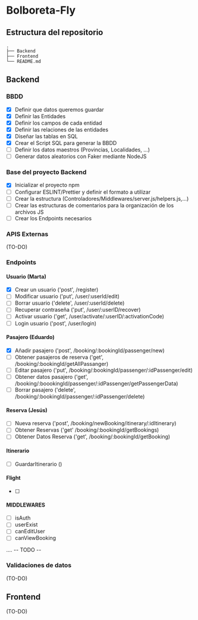 # Bolboreta-Fly

## Estructura del repositorio

    .
    ├── Backend
    ├── Frontend
    └── README.md

## Backend

### BBDD

- [x] Definir que datos queremos guardar
- [x] Definir las Entidades
- [x] Definir los campos de cada entidad
- [x] Definir las relaciones de las entidades
- [x] Diseñar las tablas en SQL
- [x] Crear el Script SQL para generar la BBDD
- [ ] Definir los datos maestros (Provincias, Localidades, ...)
- [ ] Generar datos aleatorios con Faker mediante NodeJS

### Base del proyecto Backend

- [x] Inicializar el proyecto npm
- [ ] Configurar ESLINT/Prettier y definir el formato a utilizar
- [ ] Crear la estructura (Controladores/Middlewares/server.js/helpers.js,...)
- [ ] Crear las estructuras de comentarios para la organización de los archivos JS
- [ ] Crear los Endpoints necesarios

### APIS Externas

(TO-DO)

### Endpoints

#### Usuario (Marta)

- [x] Crear un usuario ('post', /register)
- [ ] Modificar usuario ('put', /user/:userId/edit)
- [ ] Borrar usuario ('delete', /user/:userId/delete)
- [ ] Recuperar contraseña ('put', /user/:userID/recover)
- [ ] Activar usuario ('get', /user/activate/:userID/:activationCode)
- [ ] Login usuario ('post', /user/login)

#### Pasajero (Eduardo)

- [x] Añadir pasajero ('post', /booking/:bookingId/passenger/new)
- [ ] Obtener pasajeros de reserva ('get', /booking/:bookingId/getAllPassanger)
- [ ] Editar pasajero ('put', /booking/:bookingId/passenger/:idPassenger/edit)
- [ ] Obtener datos pasajero ('get', /booking/:boookingId/passenger/:idPassenger/getPassengerData)
- [ ] Borrar pasajero ('delete', /booking/:bookingId/passenger/:idPassenger/delete)

#### Reserva (Jesús)

- [ ] Nueva reserva ('post', /booking/newBooking/itinerary/:idItinerary)
- [ ] Obtener Reservas ('get' /booking/:bookingId/getBookings)
- [ ] Obtener Datos Reserva ('get', /booking/:bookingId/getBooking)

#### Itinerario

- [ ] GuardarItinerario ()

#### Flight

- [ ]

#### MIDDLEWARES

- [ ] isAuth
- [ ] userExist
- [ ] canEditUser
- [ ] canViewBooking

....
-- TODO --

### Validaciones de datos

(TO-DO)

## Frontend

(TO-DO)
